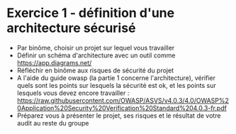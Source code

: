 # Exercice 1 - définition d'une architecture sécurisé

* Par binôme, choisir un projet sur lequel vous travailler
* Définir un schéma d'architecture avec un outil comme https://app.diagrams.net/ 
* Réfléchir en binôme aux risques de sécurité du projet 
* A l'aide du guide owasp (la partie 1 concerne l'architecture), vérifier quels sont les points sur lesquels la sécurité est ok, et les points sur lesquels vous devez encore travailler  : https://raw.githubusercontent.com/OWASP/ASVS/v4.0.3/4.0/OWASP%20Application%20Security%20Verification%20Standard%204.0.3-fr.pdf 
* Préparez vous à présenter le projet, ses risques et le résultat de votre audit au reste du groupe
